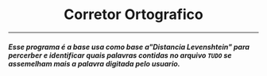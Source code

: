 <h1 align="center">Corretor Ortografico</h1>

***

#### _Esse programa é a base usa como base a"Distancia Levenshtein" para percerber e identificar quais palavras contidas no arquivo ```TUDO``` se assemelham mais a palavra digitada pelo usuario._
